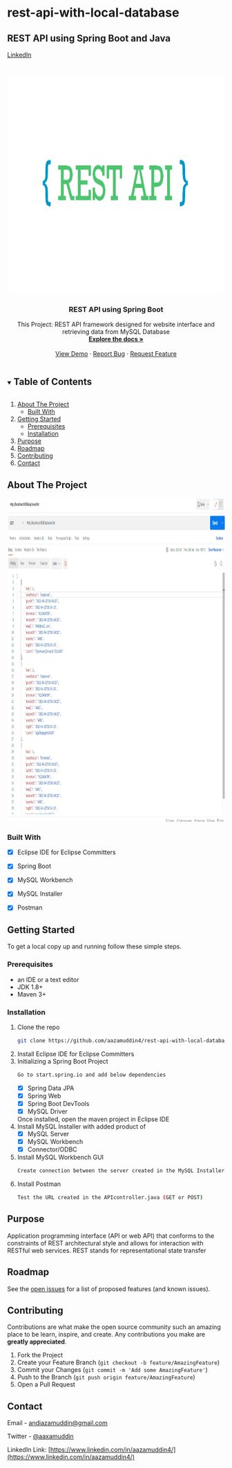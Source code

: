 # rest-api-with-local-database
## REST API using Spring Boot and Java

[LinkedIn](https://www.linkedin.com/in/aazamuddin4/)

<!-- PROJECT LOGO -->
<br />
<p align="center">
  <a href="https://github.com/aazamuddin4/rest-api-with-local-database">
    <img src="rest_api-removebg-preview.png" alt="Logo" width="1500" height="500">
  </a>

  <h3 align="center">REST API using Spring Boot</h3>

  <p align="center">
    This Project: REST API framework designed for website interface and retrieving data from MySQL Database
    <br />
    <a href="https://github.com/aazamuddin4/rest-api-with-local-database"><strong>Explore the docs »</strong></a>
    <br />
    <br />
    <a href="https://github.com/aazamuddin4/rest-api-with-local-database">View Demo</a>
    ·
    <a href="https://github.com/aazamuddin4/rest-api-with-local-database">Report Bug</a>
    ·
    <a href="https://github.com/aazamuddin4/rest-api-with-local-database">Request Feature</a>
  </p>
</p>



<!-- TABLE OF CONTENTS -->
<details open="open">
  <summary><h2 style="display: inline-block">Table of Contents</h2></summary>
  <ol>
    <li>
      <a href="#about-the-project">About The Project</a>
      <ul>
        <li><a href="#built-with">Built With</a></li>
      </ul>
    </li>
    <li>
      <a href="#getting-started">Getting Started</a>
      <ul>
        <li><a href="#prerequisites">Prerequisites</a></li>
        <li><a href="#installation">Installation</a></li>
      </ul>
    </li>
    <li><a href="#purpose">Purpose</a></li>
    <li><a href="#roadmap">Roadmap</a></li>
    <li><a href="#contributing">Contributing</a></li>
    <li><a href="#contact">Contact</a></li>
  </ol>
</details>



<!-- ABOUT THE PROJECT -->
## About The Project

<a>
    <img src="RESULT.png" alt="Logo" width="1484" height="750">
  </a>

### Built With

* [x] Eclipse IDE for Eclipse Committers
* [x] Spring Boot 
* [x] MySQL Workbench
* [x] MySQL Installer
* [x] Postman



<!-- GETTING STARTED -->
## Getting Started

To get a local copy up and running follow these simple steps.

### Prerequisites

* an IDE or a text editor
* JDK 1.8+
* Maven 3+

### Installation

1. Clone the repo
   ```sh
   git clone https://github.com/aazamuddin4/rest-api-with-local-database.git
   ```
2. Install Eclipse IDE for Eclipse Committers
3. Initializing a Spring Boot Project
   ```sh
   Go to start.spring.io and add below dependencies
   ```
   * [x] Spring Data JPA
   * [x] Spring Web
   * [x] Spring Boot DevTools
   * [x] MySQL Driver
  
   Once installed, open the maven project in Eclipse IDE
4. Install MySQL Installer with added product of
   * [x] MySQL Server
   * [x] MySQL Workbench
   * [x] Connector/ODBC
5. Install MySQL Workbench GUI
   ```sh
   Create connection between the server created in the MySQL Installer
   ```
6. Install Postman
   ```sh
   Test the URL created in the APIcontroller.java (GET or POST)
   ```

<!-- USAGE EXAMPLES -->
## Purpose

Application programming interface (API or web API) that conforms to the constraints of REST architectural style and allows for interaction with RESTful web services. REST stands for representational state transfer

<!-- ROADMAP -->
## Roadmap

See the [open issues](https://github.com/aazamuddin4/rest-api-with-local-database/issues) for a list of proposed features (and known issues).



<!-- CONTRIBUTING -->
## Contributing

Contributions are what make the open source community such an amazing place to be learn, inspire, and create. Any contributions you make are **greatly appreciated**.

1. Fork the Project
2. Create your Feature Branch (`git checkout -b feature/AmazingFeature`)
3. Commit your Changes (`git commit -m 'Add some AmazingFeature'`)
4. Push to the Branch (`git push origin feature/AmazingFeature`)
5. Open a Pull Request


<!-- CONTACT -->
## Contact

Email - andiazamuddin@gmail.com

Twitter - [@aaxamuddin](https://twitter.com/aaxamuddin)

LinkedIn Link: [https://www.linkedin.com/in/aazamuddin4/](https://www.linkedin.com/in/aazamuddin4/)

<!-- MARKDOWN LINKS & IMAGES -->
<!-- https://www.markdownguide.org/basic-syntax/#reference-style-links -->
[linkedin-url]: https://www.linkedin.com/in/aazamuddin4/
